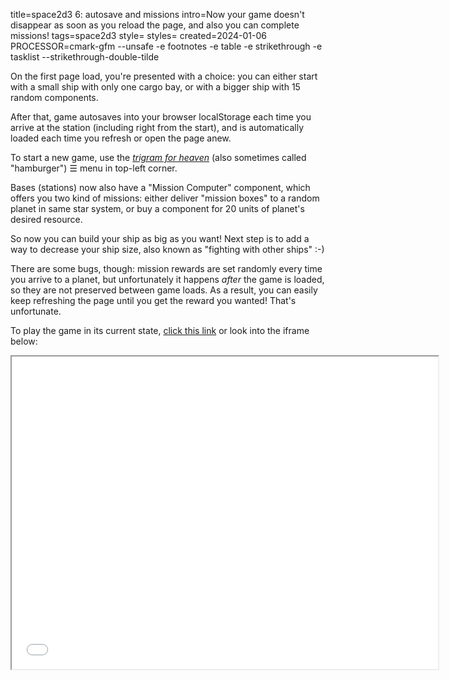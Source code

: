 title=space2d3 6: autosave and missions
intro=Now your game doesn't disappear as soon as you reload the page, and also you can complete missions!
tags=space2d3
style=
styles=
created=2024-01-06
PROCESSOR=cmark-gfm --unsafe -e footnotes -e table -e strikethrough -e tasklist --strikethrough-double-tilde

On the first page load, you're presented with a choice:
you can either start with a small ship with only one cargo bay,
or with a bigger ship with 15 random components.

After that, game autosaves into your browser localStorage each time you arrive at the station
(including right from the start),
and is automatically loaded each time you refresh or open the page anew.

To start a new game, use the _[trigram for heaven][t]_
(also sometimes called "hamburger") &#9776; menu in top-left corner.

[t]: https://graphemica.com/%E2%98%B0

Bases (stations) now also have a "Mission Computer" component, which offers you two kind of missions:
either deliver "mission boxes" to a random planet in same star system,
or buy a component for 20 units of planet's desired resource.

So now you can build your ship as big as you want!
Next step is to add a way to decrease your ship size,
also known as "fighting with other ships" :-)

There are some bugs, though: mission rewards are set randomly every time you arrive to a planet,
but unfortunately it happens _after_ the game is loaded, so they are not preserved between game loads.
As a result, you can easily keep refreshing the page until you get the reward you wanted!
That's unfortunate.

To play the game in its current state, [click this link][g] or look into the iframe below:

[g]: space2d3-6-autosave-and-missions/

<div>
<iframe src="space2d3-6-autosave-and-missions/" width="682" height="500"></iframe>
</div>
